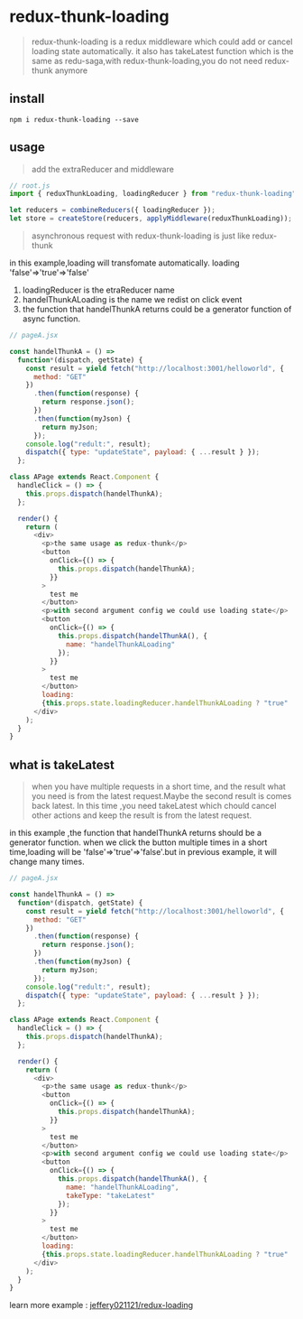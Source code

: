 # redux-thunk-loading

> redux-thunk-loading is a redux middleware which could add or cancel loading state automatically. it also has takeLatest function which is the same as redu-saga,with redux-thunk-loading,you do not need redux-thunk anymore

## install

```
npm i redux-thunk-loading --save
```

## usage

> add the extraReducer and middleware

```js
// root.js
import { reduxThunkLoading, loadingReducer } from "redux-thunk-loading";

let reducers = combineReducers({ loadingReducer });
let store = createStore(reducers, applyMiddleware(reduxThunkLoading));
```

> asynchronous request with redux-thunk-loading is just like redux-thunk

in this example,loading will transfomate automatically.
loading 'false'=>'true'=>'false'

1. loadingReducer is the etraReducer name
2. handelThunkALoading is the name we redist on click event
3. the function that handelThunkA returns could be a generator function of async function.

```js
// pageA.jsx

const handelThunkA = () =>
  function*(dispatch, getState) {
    const result = yield fetch("http://localhost:3001/helloworld", {
      method: "GET"
    })
      .then(function(response) {
        return response.json();
      })
      .then(function(myJson) {
        return myJson;
      });
    console.log("redult:", result);
    dispatch({ type: "updateState", payload: { ...result } });
  };

class APage extends React.Component {
  handleClick = () => {
    this.props.dispatch(handelThunkA);
  };

  render() {
    return (
      <div>
        <p>the same usage as redux-thunk</p>
        <button
          onClick={() => {
            this.props.dispatch(handelThunkA);
          }}
        >
          test me
        </button>
        <p>with second argument config we could use loading state</p>
        <button
          onClick={() => {
            this.props.dispatch(handelThunkA(), {
              name: "handelThunkALoading"
            });
          }}
        >
          test me
        </button>
        loading:
        {this.props.state.loadingReducer.handelThunkALoading ? "true" : "false"}
      </div>
    );
  }
}
```

## what is takeLatest

> when you have multiple requests in a short time, and the result what you need is from the latest request.Maybe the second result is comes back latest. In this time ,you need takeLatest which chould cancel other actions and keep the result is from the latest request.

in this example ,the function that handelThunkA returns should be a generator function.
when we click the button multiple times in a short time,loading will be 'false'=>'true'=>'false'.but in previous example, it will change many times.

```js
// pageA.jsx

const handelThunkA = () =>
  function*(dispatch, getState) {
    const result = yield fetch("http://localhost:3001/helloworld", {
      method: "GET"
    })
      .then(function(response) {
        return response.json();
      })
      .then(function(myJson) {
        return myJson;
      });
    console.log("redult:", result);
    dispatch({ type: "updateState", payload: { ...result } });
  };

class APage extends React.Component {
  handleClick = () => {
    this.props.dispatch(handelThunkA);
  };

  render() {
    return (
      <div>
        <p>the same usage as redux-thunk</p>
        <button
          onClick={() => {
            this.props.dispatch(handelThunkA);
          }}
        >
          test me
        </button>
        <p>with second argument config we could use loading state</p>
        <button
          onClick={() => {
            this.props.dispatch(handelThunkA(), {
              name: "handelThunkALoading",
              takeType: "takeLatest"
            });
          }}
        >
          test me
        </button>
        loading:
        {this.props.state.loadingReducer.handelThunkALoading ? "true" : "false"}
      </div>
    );
  }
}
```
learn more example : [jeffery021121/redux-loading](https://github.com/jeffery021121/redux-loading)

